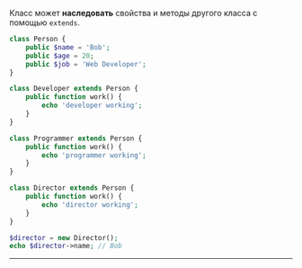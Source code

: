 Класс может **наследовать** свойства и методы другого класса с помощью `extends`.

```php
class Person {
    public $name = 'Bob';
    public $age = 20;
    public $job = 'Web Developer';
}

class Developer extends Person {
    public function work() {
        echo 'developer working';
    }
}

class Programmer extends Person {
    public function work() {
        echo 'programmer working';
    }
}

class Director extends Person {
    public function work() {
        echo 'director working';
    }
}

$director = new Director();
echo $director->name; // Bob
```

---
